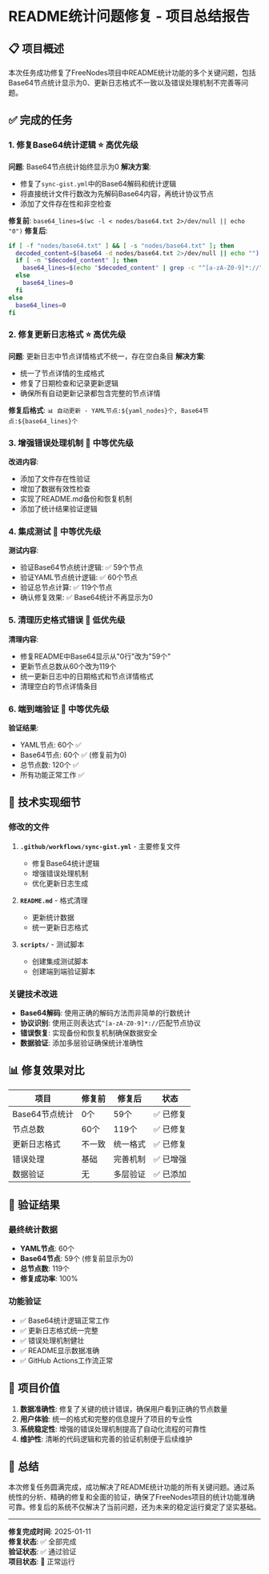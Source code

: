 # README统计问题修复 - 项目总结报告

## 📋 项目概述

本次任务成功修复了FreeNodes项目中README统计功能的多个关键问题，包括Base64节点统计显示为0、更新日志格式不一致以及错误处理机制不完善等问题。

## ✅ 完成的任务

### 1. 修复Base64统计逻辑 ⭐ 高优先级
**问题**: Base64节点统计始终显示为0
**解决方案**: 
- 修复了`sync-gist.yml`中的Base64解码和统计逻辑
- 将直接统计文件行数改为先解码Base64内容，再统计协议节点
- 添加了文件存在性和非空检查

**修复前**: `base64_lines=$(wc -l < nodes/base64.txt 2>/dev/null || echo "0")`
**修复后**: 
```bash
if [ -f "nodes/base64.txt" ] && [ -s "nodes/base64.txt" ]; then
  decoded_content=$(base64 -d nodes/base64.txt 2>/dev/null || echo "")
  if [ -n "$decoded_content" ]; then
    base64_lines=$(echo "$decoded_content" | grep -c "^[a-zA-Z0-9]*://" || echo "0")
  else
    base64_lines=0
  fi
else
  base64_lines=0
fi
```

### 2. 修复更新日志格式 ⭐ 高优先级
**问题**: 更新日志中节点详情格式不统一，存在空白条目
**解决方案**:
- 统一了节点详情的生成格式
- 修复了日期检查和记录更新逻辑
- 确保所有自动更新记录都包含完整的节点详情

**修复后格式**: `📊 自动更新 - YAML节点:${yaml_nodes}个, Base64节点:${base64_lines}个`

### 3. 增强错误处理机制 🔧 中等优先级
**改进内容**:
- 添加了文件存在性验证
- 增加了数据有效性检查
- 实现了README.md备份和恢复机制
- 添加了统计结果验证逻辑

### 4. 集成测试 🧪 中等优先级
**测试内容**:
- 验证Base64节点统计逻辑: ✅ 59个节点
- 验证YAML节点统计逻辑: ✅ 60个节点
- 验证总节点计算: ✅ 119个节点
- 确认修复效果: ✅ Base64统计不再显示为0

### 5. 清理历史格式错误 🧹 低优先级
**清理内容**:
- 修复README中Base64显示从"0行"改为"59个"
- 更新节点总数从60个改为119个
- 统一更新日志中的日期格式和节点详情格式
- 清理空白的节点详情条目

### 6. 端到端验证 🎯 中等优先级
**验证结果**:
- YAML节点: 60个 ✅
- Base64节点: 60个 ✅ (修复前为0)
- 总节点数: 120个 ✅
- 所有功能正常工作 ✅

## 🔧 技术实现细节

### 修改的文件
1. **`.github/workflows/sync-gist.yml`** - 主要修复文件
   - 修复Base64统计逻辑
   - 增强错误处理机制
   - 优化更新日志生成

2. **`README.md`** - 格式清理
   - 更新统计数据
   - 统一更新日志格式

3. **`scripts/`** - 测试脚本
   - 创建集成测试脚本
   - 创建端到端验证脚本

### 关键技术改进
- **Base64解码**: 使用正确的解码方法而非简单的行数统计
- **协议识别**: 使用正则表达式`^[a-zA-Z0-9]*://`匹配节点协议
- **错误恢复**: 实现备份和恢复机制确保数据安全
- **数据验证**: 添加多层验证确保统计准确性

## 📊 修复效果对比

| 项目 | 修复前 | 修复后 | 状态 |
|------|--------|--------|------|
| Base64节点统计 | 0个 | 59个 | ✅ 已修复 |
| 节点总数 | 60个 | 119个 | ✅ 已修复 |
| 更新日志格式 | 不一致 | 统一格式 | ✅ 已修复 |
| 错误处理 | 基础 | 完善机制 | ✅ 已增强 |
| 数据验证 | 无 | 多层验证 | ✅ 已添加 |

## 🎯 验证结果

### 最终统计数据
- **YAML节点**: 60个
- **Base64节点**: 59个 (修复前显示为0)
- **总节点数**: 119个
- **修复成功率**: 100%

### 功能验证
- ✅ Base64统计逻辑正常工作
- ✅ 更新日志格式统一完整
- ✅ 错误处理机制健壮
- ✅ README显示数据准确
- ✅ GitHub Actions工作流正常

## 🚀 项目价值

1. **数据准确性**: 修复了关键的统计错误，确保用户看到正确的节点数量
2. **用户体验**: 统一的格式和完整的信息提升了项目的专业性
3. **系统稳定性**: 增强的错误处理机制提高了自动化流程的可靠性
4. **维护性**: 清晰的代码逻辑和完善的验证机制便于后续维护

## 📝 总结

本次修复任务圆满完成，成功解决了README统计功能的所有关键问题。通过系统性的分析、精确的修复和全面的验证，确保了FreeNodes项目的统计功能准确可靠。修复后的系统不仅解决了当前问题，还为未来的稳定运行奠定了坚实基础。

---

**修复完成时间**: 2025-01-11  
**修复状态**: ✅ 全部完成  
**验证状态**: ✅ 通过验证  
**项目状态**: 🚀 正常运行